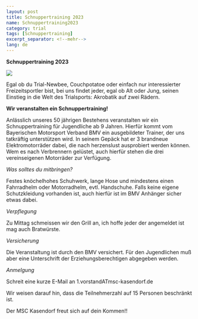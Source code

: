 ```yaml
---
layout: post
title: Schnuppertraining 2023
name: Schnuppertraining2023
category: trial
tags: [Schnuppertraining]
excerpt_separator: <!--mehr-->
lang: de
---
```


**Schnuppertraining 2023**

![](https://raw.githubusercontent.com/msc-kasendorf/docker/master/docs/download/2023-05-19_Schnuppertraining.jpg)

<!--mehr-->


Egal ob du Trial-Newbee, Couchpotatoe oder einfach nur interessierter Freizeitsportler bist, bei uns findet jeder,
egal ob Alt oder Jung, seinen Einstieg in die Welt des Trialsports: Akrobatik auf zwei Rädern.

**Wir veranstalten ein Schnuppertraining!**

Anlässlich unseres 50 jährigen Bestehens veranstalten wir ein Schnuppertraining für Jugendliche ab 9 Jahren. 
Hierfür kommt vom Bayerischen Motorsport Verband BMV ein ausgebildeter Trainer, der uns tatkräftig unterstützen wird.
In seinem Gepäck hat er 3 brandneue Elektromotorräder dabei, die nach herzenslust ausprobiert werden können.
Wem es nach Verbrennern gelüstet, auch hierfür stehen die drei vereinseigenen Motorräder zur Verfügung.

*Was solltes du mitbringen?*

Festes knöchelhohes Schuhwerk, lange Hose und mindestens einen Fahrradhelm oder Motorradhelm, evtl. Handschuhe.
Falls keine eigene Schutzkleidung vorhanden ist, auch hierfür ist im BMV Anhänger sicher etwas dabei.

*Verpflegung*

Zu Mittag schmeissen wir den Grill an, ich hoffe jeder der angemeldet ist mag auch Bratwürste.

*Versicherung*

Die Veranstaltung ist durch den BMV versichert. Für den Jugendlichen muß aber eine Unterschrift der Erziehungsberechtigen abgegeben werden.

*Anmelgung*

Schreit eine kurze E-Mail an 1.vorstandATmsc-kasendorf.de

Wir weisen darauf hin, dass die Teilnehmerzahl auf 15 Personen beschränkt ist.

Der MSC Kasendorf freut sich auf dein Kommen!!
